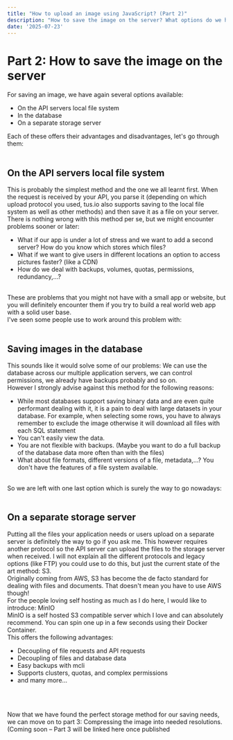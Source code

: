 ```yaml
---
title: "How to upload an image using JavaScript? (Part 2)"
description: "How to save the image on the server? What options do we have and which one should YOU use?"
date: '2025-07-23'
---
```


# Part 2: How to save the image on the server

For saving an image, we have again several options available:
- On the API servers local file system
- In the database
- On a separate storage server

Each of these offers their advantages and disadvantages, let's go through them:
<br><br>

## On the API servers local file system
This is probably the simplest method and the one we all learnt first. When the request is received by your API, you parse it (depending on which upload protocol you used, tus.io also supports saving to the local file system as well as other methods) and then save it as a file on your server.<br>
There is nothing wrong with this method per se, but we might encounter problems sooner or later:
- What if our app is under a lot of stress and we want to add a second server? How do you know which stores which files?
- What if we want to give users in different locations an option to access pictures faster? (like a CDN)
- How do we deal with backups, volumes, quotas, permissions, redundancy,...?
<br>
These are problems that you might not have with a small app or website, but you will definitely encounter them if you try to build a real world web app with a solid user base.
<br>
I've seen some people use to work around this problem with:
<br>
<br>

## Saving images in the database
This sounds like it would solve some of our problems: We can use the database across our multiple application servers, we can control permissions, we already have backups probably and so on.<br>
However I strongly advise against this method for the following reasons:
- While most databases support saving binary data and are even quite performant dealing with it, it is a pain to deal with large datasets in your database. For example, when selecting some rows, you have to always remember to exclude the image otherwise it will download all files with each SQL statement
- You can't easily view the data.
- You are not flexible with backups. (Maybe you want to do a full backup of the database data more often than with the files)
- What about file formats, different versions of a file, metadata,...? You don't have the features of a file system available.
<br>
So we are left with one last option which is surely the way to go nowadays:
<br>
<br>

## On a separate storage server
Putting all the files your application needs or users upload on a separate server is definitely the way to go if you ask me. This however requires another protocol so the API server can upload the files to the storage server when received. I will not explain all the different protocols and legacy options (like FTP) you could use to do this, but just the current state of the art method: S3.<br>
Originally coming from AWS, S3 has become the de facto standard for dealing with files and documents. That doesn't mean you have to use AWS though!<br>
For the people loving self hosting as much as I do here, I would like to introduce: <a link="https://min.io/" class="blog-link">MinIO</a><br>
MinIO is a self hosted S3 compatible server which I love and can absolutely recommend. You can spin one up in a few seconds using their Docker Container.<br>
This offers the following advantages:
- Decoupling of file requests and API requests
- Decoupling of files and database data
- Easy backups with mcli
- Supports clusters, quotas, and complex permissions
- and many more...
<br>
<br>

Now that we have found the perfect storage method for our saving needs, we can move on to part 3: Compressing the image into needed resolutions.<br> 
(Coming soon – Part 3 will be linked here once published